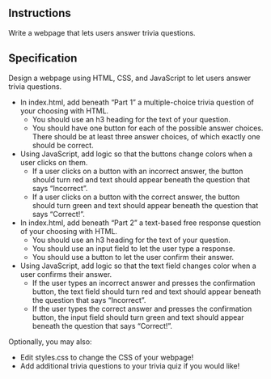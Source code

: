 ## Instructions

Write a webpage that lets users answer trivia questions.


## Specification

Design a webpage using HTML, CSS, and JavaScript to let users answer trivia questions.

- In index.html, add beneath “Part 1” a multiple-choice trivia question of your choosing with HTML.
    * You should use an h3 heading for the text of your question.
    * You should have one button for each of the possible answer choices. There should be at least three answer choices, of which exactly one should be correct.
- Using JavaScript, add logic so that the buttons change colors when a user clicks on them.
    * If a user clicks on a button with an incorrect answer, the button should turn red and text should appear beneath the question that says “Incorrect”.
    * If a user clicks on a button with the correct answer, the button should turn green and text should appear beneath the question that says “Correct!”.
- In index.html, add beneath “Part 2” a text-based free response question of your choosing with HTML.
    * You should use an h3 heading for the text of your question.
    * You should use an input field to let the user type a response.
    * You should use a button to let the user confirm their answer.
- Using JavaScript, add logic so that the text field changes color when a user confirms their answer.
    * If the user types an incorrect answer and presses the confirmation button, the text field should turn red and text should appear beneath the question that says “Incorrect”.
    * If the user types the correct answer and presses the confirmation button, the input field should turn green and text should appear beneath the question that says “Correct!”.

Optionally, you may also:

- Edit styles.css to change the CSS of your webpage!
- Add additional trivia questions to your trivia quiz if you would like!
